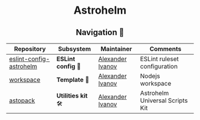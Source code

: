 <h1 align="center"> Astrohelm </h1>

<h2 align="center">Navigation 🚀</h2>

| Repository                            | Subsystem            | Maintainer                     | Comments                     |
| ------------------------------------- | -------------------- | ------------------------------ | ---------------------------- |
| [eslint-config-astrohelm][eslint:git] | **ESLint config** 📜 | [Alexander Ivanov][sashapop10] | ESLint ruleset configuration |
| [workspace][workspace:git]            | **Template** 📝      | [Alexander Ivanov][sashapop10] | Nodejs workspace     |
| [astopack][astopack:git]            | **Utilities kit** 🛠️       | [Alexander Ivanov][sashapop10] | Astrohelm Universal Scripts Kit      |

[eslint:git]: https://github.com/astrohelm/eslint-config-astrohelm
[workspace:git]: https://github.com/astrohelm/workspace
[astopack:git]: https://github.com/astrohelm/astopack
[sashapop10]: https://github.com/sashapop10
[maksim]: https://github.com/expertrix
